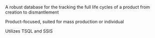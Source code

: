 A robust database for the tracking the full life cycles of a product from creation to dismantlement

Product-focused, suited for mass production or individual

Utilizes TSQL and SSIS
